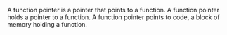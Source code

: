 A function pointer is a pointer that points to a function.
A function pointer holds a pointer to a function.
A function pointer points to code, a block of memory holding a function.
